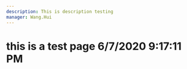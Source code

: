 ```yaml
---
description: This is description testing
manager: Wang.Hui
---
```

# this is a test page 6/7/2020 9:17:11 PM